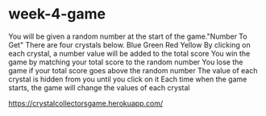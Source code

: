 # week-4-game



You will be given a random number at the start of the game."Number To Get"
There are four crystals below.
Blue
Green
Red
Yellow
By clicking on each crystal, a number value will be added to the total score
You win the game by matching your total score to the random number
You lose the game if your total score goes above the random number
The value of each crystal is hidden from you until you click on it
Each time when the game starts, the game will change the values of each crystal


https://crystalcollectorsgame.herokuapp.com/
